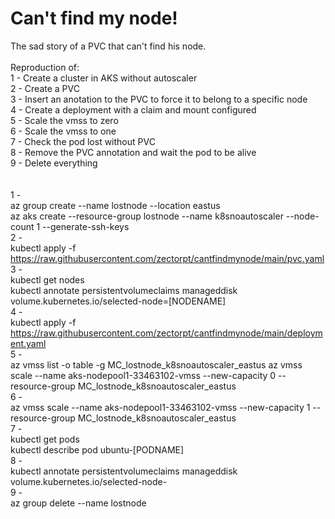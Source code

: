 # Can't find my node!
The sad story of a PVC that can't find his node.
<br><br>
Reproduction of:<br>
1 - Create a cluster in AKS without autoscaler<br>
2 - Create a PVC<br>
3 - Insert an anotation to the PVC to force it to belong to a specific node<br>
4 - Create a deployment with a claim and mount configured<br>
5 - Scale the vmss to zero<br>
6 - Scale the vmss to one<br>
7 - Check the pod lost without PVC<br>
8 - Remove the PVC annotation and wait the pod to be alive<br>
9 - Delete everything<br>
<br><br>
1 -<br>
az group create --name lostnode --location eastus<br>
az aks create --resource-group lostnode --name k8snoautoscaler --node-count 1 --generate-ssh-keys<br>
2 -<br>
kubectl apply -f https://raw.githubusercontent.com/zectorpt/cantfindmynode/main/pvc.yaml<br>
3 -<br>
kubectl get nodes<br>
kubectl annotate persistentvolumeclaims manageddisk volume.kubernetes.io/selected-node=[NODENAME]<br>
4 -<br>
kubectl apply -f https://raw.githubusercontent.com/zectorpt/cantfindmynode/main/deployment.yaml<br>
5 -<br>
az vmss list -o table -g MC_lostnode_k8snoautoscaler_eastus
az vmss scale --name aks-nodepool1-33463102-vmss --new-capacity 0 --resource-group MC_lostnode_k8snoautoscaler_eastus<br>
6 -<br>
az vmss scale --name aks-nodepool1-33463102-vmss --new-capacity 1 --resource-group MC_lostnode_k8snoautoscaler_eastus<br>
7 -<br>
kubectl get pods<br>
kubectl describe pod ubuntu-[PODNAME]<br>
8 -<br>
kubectl annotate persistentvolumeclaims manageddisk volume.kubernetes.io/selected-node-<br>
9 -<br>
az group delete --name lostnode
